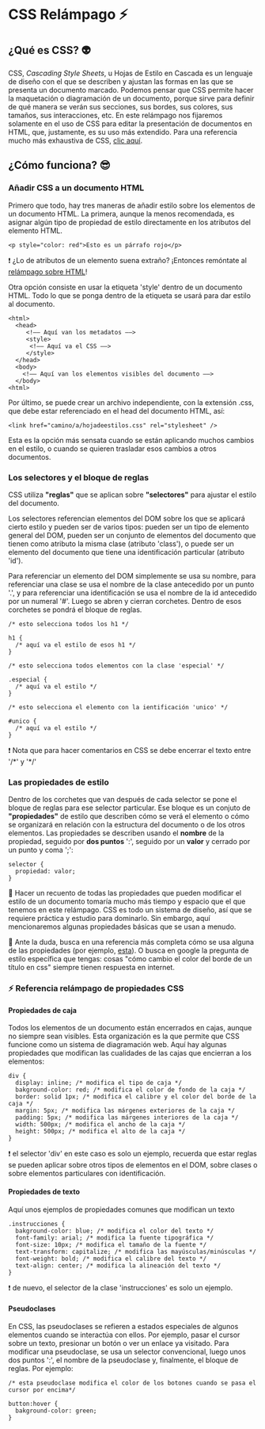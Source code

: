 # CSS Relámpago :zap:

## ¿Qué es CSS? :alien:

CSS, *Cascading Style Sheets*, u Hojas de Estilo en Cascada es un lenguaje de diseño con el que se describen y ajustan las formas en las que se presenta un documento marcado. Podemos pensar que CSS permite hacer la maquetación o diagramación de un documento, porque sirve para definir de qué manera se verán sus secciones, sus bordes, sus colores, sus tamaños, sus interacciones, etc. En este relámpago nos fijaremos solamente en el uso de CSS para editar la presentación de documentos en HTML, que, justamente, es su uso más extendido. Para una referencia mucho más exhaustiva de CSS, [clic aquí](https://developer.mozilla.org/es/docs/Web/CSS).

## ¿Cómo funciona? :sunglasses:

### Añadir CSS a un documento HTML

Primero que todo, hay tres maneras de añadir estilo sobre los elementos de un documento HTML. La primera, aunque la menos recomendada, es asignar algún tipo de propiedad de estilo directamente en los atributos del elemento HTML.

`<p style="color: red">Esto es un párrafo rojo</p>`

:exclamation: ¿Lo de atributos de un elemento suena extraño? ¡Entonces remóntate al [relámpago sobre HTML](https://github.com/srsergiorodriguez/relampagos/blob/master/html.md)!

Otra opción consiste en usar la etiqueta 'style' dentro de un documento HTML. Todo lo que se ponga dentro de la etiqueta se usará para dar estilo al documento.

```
<html>
  <head>
     <!–– Aquí van los metadatos ––>
     <style>
      <!–– Aquí va el CSS ––>
     </style>
  </head>
  <body>
    <!–– Aquí van los elementos visibles del documento ––>
  </body>
<html>
```

Por último, se puede crear un archivo independiente, con la extensión .css, que debe estar referenciado en el head del documento HTML, así:

`<link href="camino/a/hojadeestilos.css" rel="stylesheet" />`

Esta es la opción más sensata cuando se están aplicando muchos cambios en el estilo, o cuando se quieren trasladar esos cambios a otros documentos.

### Los selectores y el bloque de reglas

CSS utiliza **"reglas"** que se aplican sobre **"selectores"** para ajustar el estilo del documento. 

Los selectores referencian elementos del DOM sobre los que se aplicará cierto estilo y pueden ser de varios tipos: pueden ser un tipo de elemento general del DOM, pueden ser un conjunto de elementos del documento que tienen como atributo la misma clase (atributo 'class'), o puede ser un elemento del documento que tiene una identificación particular (atributo 'id'). 

Para referenciar un elemento del DOM simplemente se usa su nombre, para referenciar una clase se usa el nombre de la clase antecedido por un punto '.', y para referenciar una identificación se usa el nombre de la id antecedido por un numeral '#'. Luego se abren y cierran corchetes. Dentro de esos corchetes se pondrá el bloque de reglas.

```
/* esto selecciona todos los h1 */

h1 {
  /* aquí va el estilo de esos h1 */
}

/* esto selecciona todos elementos con la clase 'especial' */

.especial {
  /* aquí va el estilo */
}

/* esto selecciona el elemento con la ientificación 'unico' */

#unico {
  /* aquí va el estilo */
}
```

:exclamation: Nota que para hacer comentarios en CSS se debe encerrar el texto entre  '/\*' y '\*/'

### Las propiedades de estilo

Dentro de los corchetes que van después de cada selector se pone el bloque de reglas para ese selector particular. Ese bloque es un conjuto de **"propiedades"** de estilo que describen cómo se verá el elemento o cómo se organizará en relación con la estructura del documento o de los otros elementos.
Las propiedades se describen usando el **nombre** de la propiedad, seguido por **dos puntos** ':', seguido por un **valor** y cerrado por un punto y coma ';':

```
selector {
  propiedad: valor;
}
```

:speak_no_evil: Hacer un recuento de todas las propiedades que pueden modificar el estilo de un documento tomaría mucho más tiempo y espacio que el que tenemos en este relámpago. CSS es todo un sistema de diseño, así que se requiere práctica y estudio para dominarlo. Sin embargo, aquí mencionaremos algunas propiedades básicas que se usan a menudo.

:pray: Ante la duda, busca en una referencia más completa cómo se usa alguna de las propiedades (por ejemplo, [esta](https://www.w3schools.com/css/css_intro.asp)). O busca en google la pregunta de estilo específica que tengas: cosas "cómo cambio el color del borde de un título en css" siempre tienen respuesta en internet.

### :zap: Referencia relámpago de propiedades CSS

#### Propiedades de caja
Todos los elementos de un documento están encerrados en cajas, aunque no siempre sean visibles. Esta organización es la que permite que CSS funcione como un sistema de diagramación web. Aquí hay algunas propiedades que modifican las cualidades de las cajas que encierran a los elementos:

```
div {
  display: inline; /* modifica el tipo de caja */
  bakground-color: red; /* modifica el color de fondo de la caja */
  border: solid 1px; /* modifica el calibre y el color del borde de la caja */
  margin: 5px; /* modifica las márgenes exteriores de la caja */
  padding: 5px; /* modifica las márgenes interiores de la caja */
  width: 500px; /* modifica el ancho de la caja */
  height: 500px; /* modifica el alto de la caja */
}
```

:exclamation: el selector 'div' en este caso es solo un ejemplo, recuerda que estar reglas se pueden aplicar sobre otros tipos de elementos en el DOM, sobre clases o sobre elementos particulares con identificación.

#### Propiedades de texto
Aquí unos ejemplos de propiedades comunes que modifican un texto

```
.instrucciones {
  bakground-color: blue; /* modifica el color del texto */
  font-family: arial; /* modifica la fuente tipográfica */
  font-size: 10px; /* modifica el tamaño de la fuente */
  text-transform: capitalize; /* modifica las mayúsculas/minúsculas */
  font-weight: bold; /* modifica el calibre del texto */
  text-align: center; /* modifica la alineación del texto */
}
```
:exclamation: de nuevo, el selector de la clase 'instrucciones' es solo un ejemplo.

#### Pseudoclases
En CSS, las pseudoclases se refieren a estados especiales de algunos elementos cuando se interactúa con ellos. Por ejemplo, pasar el cursor sobre un texto, presionar un botón o ver un enlace ya visitado. Para modificar una pseudoclase, se usa un selector convencional, luego unos dos puntos ':', el nombre de la pseudoclase y, finalmente, el bloque de reglas. Por ejemplo:

```
/* esta pseudoclase modifica el color de los botones cuando se pasa el cursor por encima*/

button:hover {
  bakground-color: green;
}
```
